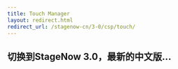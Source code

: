 ```yaml
---
title: Touch Manager
layout: redirect.html
redirect_url: /stagenow-cn/3-0/csp/touch/
---
```


## 切换到StageNow 3.0，最新的中文版...

